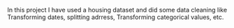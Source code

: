 In this project I have used a housing dataset and did some data cleaning like Transforming dates, splitting adrress, Transforming categorical values, etc.
